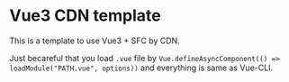 # Vue3 CDN template
This is a template to use Vue3 + SFC by CDN.  
  
Just becareful that you load `.vue` file by `Vue.defineAsyncComponent(() => loadModule("PATH.vue", options))` and everything is same as Vue-CLI.
